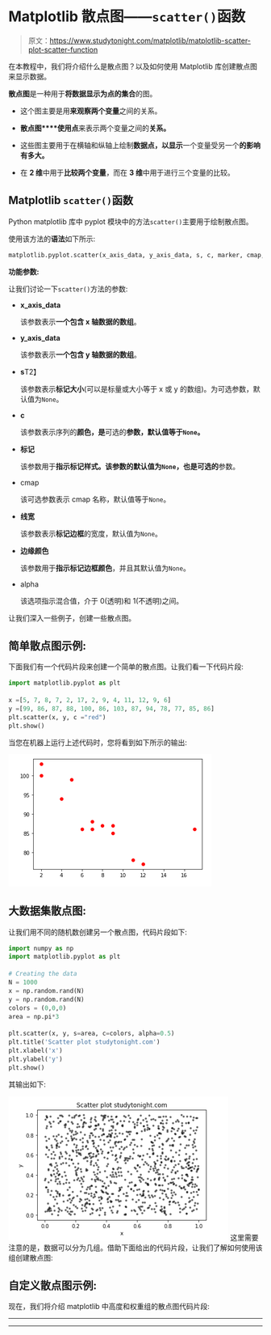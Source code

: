 # Matplotlib 散点图——`scatter()`函数

> 原文：<https://www.studytonight.com/matplotlib/matplotlib-scatter-plot-scatter-function>

在本教程中，我们将介绍什么是散点图？以及如何使用 Matplotlib 库创建散点图来显示数据。

**散点图**是一种用于**将数据显示为点的集合**的图。

*   这个图主要是用**来观察两个变量**之间的关系。

*   **散点图****使用点**来表示两个变量之间的**关系。**

*   这些图主要用于在横轴和纵轴上绘制**数据点，以显示**一个变量受另一个**的影响有多大。**

*   在 **2 维**中用于**比较两个变量**，而在 **3 维**中用于进行三个变量的比较。

## Matplotlib `scatter()`函数

Python matplotlib 库中 pyplot 模块中的方法`scatter()`主要用于绘制散点图。

使用该方法的**语法**如下所示:

```py
matplotlib.pyplot.scatter(x_axis_data, y_axis_data, s, c, marker, cmap, vmin, vmax,alpha,linewidths, edgecolors)
```

**功能参数:**

让我们讨论一下`scatter()`方法的参数:

*   **x_axis_data**

    该参数表示**一个包含 x 轴数据的数组**。

*   **y_axis_data**

    该参数表示**一个包含 y 轴数据的数组**。

*   **s**T2】

    该参数表示**标记大小**(可以是标量或大小等于 x 或 y 的数组)。为可选参数，默认值为`None`。

*   **c**

    该参数表示序列的**颜色，是**可选的**参数，默认值等于`None`。**

*   **标记**

    该参数用于**指示标记样式。**该参数的默认值为`None`，也是**可选的**参数。

*   cmap

    该可选参数表示 cmap 名称，默认值等于`None`。

*   **线宽**

    该参数表示**标记边框**的宽度，默认值为`None`。

*   **边缘颜色**

    该参数用于**指示标记边框颜色**，并且其默认值为`None`。

*   alpha

    该选项指示混合值，介于 0(透明)和 1(不透明)之间。

让我们深入一些例子，创建一些散点图。

## 简单散点图示例:

下面我们有一个代码片段来创建一个简单的散点图。让我们看一下代码片段:

```py
import matplotlib.pyplot as plt 

x =[5, 7, 8, 7, 2, 17, 2, 9, 4, 11, 12, 9, 6] 
y =[99, 86, 87, 88, 100, 86, 103, 87, 94, 78, 77, 85, 86] 
plt.scatter(x, y, c ="red") 
plt.show() 
```

当您在机器上运行上述代码时，您将看到如下所示的输出:

![scatter plot example matplotlib](img/54f72161306a8fff5b3f7644d0f40155.png)

## 大数据集散点图:

让我们用不同的随机数创建另一个散点图，代码片段如下:

```py
import numpy as np
import matplotlib.pyplot as plt

# Creating the data
N = 1000
x = np.random.rand(N)
y = np.random.rand(N)
colors = (0,0,0)
area = np.pi*3

plt.scatter(x, y, s=area, c=colors, alpha=0.5)
plt.title('Scatter plot studytonight.com')
plt.xlabel('x')
plt.ylabel('y')
plt.show()
```

其输出如下:

![scatter plot example matplotlib](img/af5cf9f56586980ba4bde119c4fc1c74.png)
这里需要注意的是，数据可以分为几组。借助下面给出的代码片段，让我们了解如何使用该组创建散点图:

## 自定义散点图示例:

现在，我们将介绍 matplotlib 中高度和权重组的散点图代码片段:

* * *

* * *